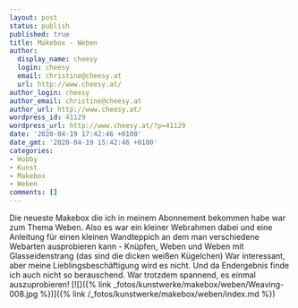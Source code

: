 ```yaml
---
layout: post
status: publish
published: true
title: Makebox - Weben
author:
  display_name: cheesy
  login: cheesy
  email: christine@cheesy.at
  url: http://www.cheesy.at/
author_login: cheesy
author_email: christine@cheesy.at
author_url: http://www.cheesy.at/
wordpress_id: 41129
wordpress_url: http://www.cheesy.at/?p=41129
date: '2020-04-19 17:42:46 +0100'
date_gmt: '2020-04-19 15:42:46 +0100'
categories:
- Hobby
- Kunst
- Makebox
- Weben
comments: []
---
```

Die neueste Makebox die ich in meinem Abonnement bekommen habe war zum Thema Weben. Also es war ein kleiner Webrahmen dabei und eine Anleitung für einen kleinen Wandteppich an dem man verschiedene Webarten ausprobieren kann - Knüpfen, Weben und Weben mit Glasseidenstrang (das sind die dicken weißen Kügelchen)
War interessant, aber meine Lieblingsbeschäftigung wird es nicht. Und da Endergebnis finde ich auch nicht so berauschend. War trotzdem spannend, es einmal auszuprobieren!
[![]({% link _fotos/kunstwerke/makebox/weben/Weaving-008.jpg %})]({% link /_fotos/kunstwerke/makebox/weben/index.md %})
